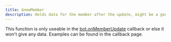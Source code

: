 ```yaml
---
title: $newMember
description: Holds data for the member after the update, might be a good idea to check partial option before accessing any property.
---
```


This function is only useable in the [bot.onMemberUpdate](../events/bot.onmemberupdate.md) callback or else it won't give any data. Examples can be found in the callback page.
